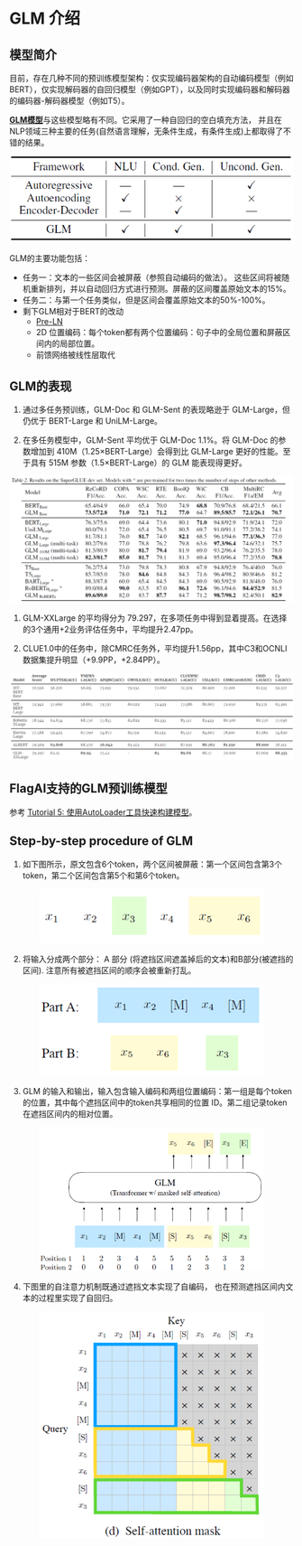 # GLM 介绍

## 模型简介

目前，存在几种不同的预训练模型架构：仅实现编码器架构的自动编码模型（例如BERT），仅实现解码器的自回归模型（例如GPT），以及同时实现编码器和解码器的编码器-解码器模型（例如T5）。

[**GLM模型**](https://arxiv.org/abs/2103.10360)与这些模型略有不同。它采用了一种自回归的空白填充方法， 并且在NLP领域三种主要的任务(自然语言理解，无条件生成，有条件生成)上都取得了不错的结果。
<div align=center><img src="img/glm_example_1.png" width="600px"></div>

GLM的主要功能包括：

- 任务一：文本的一些区间会被屏蔽（参照自动编码的做法）。 这些区间将被随机重新排列，并以自动回归方式进行预测。屏蔽的区间覆盖原始文本的15%。
- 任务二：与第一个任务类似，但是区间会覆盖原始文本的50%-100%。
- 剩下GLM相对于BERT的改动
  - [Pre-LN](http://proceedings.mlr.press/v119/xiong20b.html)
  - 2D 位置编码：每个token都有两个位置编码：句子中的全局位置和屏蔽区间内的局部位置。
  - 前馈网络被线性层取代

## GLM的表现

1. 通过多任务预训练，GLM-Doc 和 GLM-Sent 的表现略逊于 GLM-Large，但仍优于 BERT-Large 和 UniLM-Large。


2. 在多任务模型中，GLM-Sent 平均优于 GLM-Doc 1.1%。将 GLM-Doc 的参数增加到 410M（1.25×BERT-Large）会得到比 GLM-Large 更好的性能。至于具有 515M 参数（1.5×BERT-Large）的 GLM 能表现得更好。

<div align=center><img src="img/glm_results2.png"></div>

1. GLM-XXLarge 的平均得分为 79.297，在多项任务中得到显着提高。在选择的3个通用+2业务评估任务中，平均提升2.47pp。

2. CLUE1.0中的任务中，除CMRC任务外，平均提升1.56pp，其中C3和OCNLI数据集提升明显（+9.9PP，+2.84PP）。

<div align=center><img src="img/glm_performance.png"></div>

## FlagAI支持的GLM预训练模型
参考 [Tutorial 5: 使用AutoLoader工具快速构建模型](/doc_zh/TUTORIAL_5_INSTRUCTIONS_FOR_AutoLoader.md)。

## Step-by-step procedure of GLM
1) 如下图所示，原文包含6个token，两个区间被屏蔽：第一个区间包含第3个token，第二个区间包含第5个和第6个token。

<div align=center><img src="img/glm_example_2.png" width="400px"></div>

2) 将输入分成两个部分： A 部分 (将遮挡区间遮盖掉后的文本)和B部分(被遮挡的区间). 注意所有被遮挡区间的顺序会被重新打乱。

<div align=center><img src="img/glm_example_3.png" width="400px"></div>

3) GLM 的输入和输出，输入包含输入编码和两组位置编码：第一组是每个token的位置，其中每个遮挡区间中的token共享相同的位置 ID。第二组记录token在遮挡区间内的相对位置。
<div align=center><img src="img/glm_example_4.png" width="400px"></div>

4) 下图里的自注意力机制既通过遮挡文本实现了自编码， 也在预测遮挡区间内文本的过程里实现了自回归。
<div align=center><img src="img/glm_example_5.png" width="400px"></div>